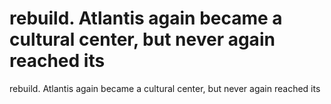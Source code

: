 # rebuild. Atlantis again became a cultural center, but never again reached its

rebuild. Atlantis again became a cultural center, but never again reached its